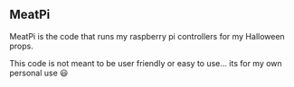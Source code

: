 MeatPi
------

MeatPi is the code that runs my raspberry pi controllers for my Halloween props.

This code is not meant to be user friendly or easy to use... its for my own personal use :smiley:
